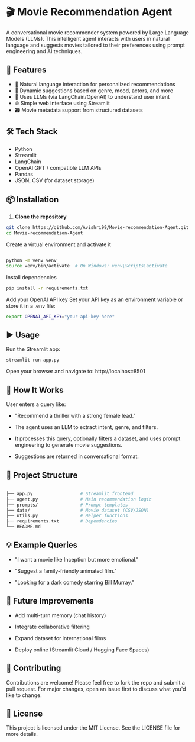 # 🎬 Movie Recommendation Agent

A conversational movie recommender system powered by Large Language Models (LLMs). This intelligent agent interacts with users in natural language and suggests movies tailored to their preferences using prompt engineering and AI techniques.

## 🚀 Features

- 💬 Natural language interaction for personalized recommendations
- 🎯 Dynamic suggestions based on genre, mood, actors, and more
- 🧠 Uses LLMs (via LangChain/OpenAI) to understand user intent
- 🌐 Simple web interface using Streamlit
- 🗃️ Movie metadata support from structured datasets

## 🛠️ Tech Stack

- Python
- Streamlit
- LangChain
- OpenAI GPT / compatible LLM APIs
- Pandas
- JSON, CSV (for dataset storage)

## 📦 Installation

1. **Clone the repository**

```bash
git clone https://github.com/Avishri99/Movie-recommendation-Agent.git
cd Movie-recommendation-Agent
```
Create a virtual environment and activate it

```bash

python -m venv venv
source venv/bin/activate  # On Windows: venv\Scripts\activate
```
Install dependencies

```bash
pip install -r requirements.txt
```

Add your OpenAI API key
Set your API key as an environment variable or store it in a .env file:

```bash
export OPENAI_API_KEY="your-api-key-here"
```
## ▶️ Usage
Run the Streamlit app:

```bash
streamlit run app.py
```
Open your browser and navigate to: http://localhost:8501

## 🧠 How It Works
User enters a query like:
* "Recommend a thriller with a strong female lead."

* The agent uses an LLM to extract intent, genre, and filters.

* It processes this query, optionally filters a dataset, and uses prompt engineering to generate movie suggestions.

* Suggestions are returned in conversational format.

## 📁 Project Structure
```bash

├── app.py                  # Streamlit frontend
├── agent.py                # Main recommendation logic
├── prompts/                # Prompt templates
├── data/                   # Movie dataset (CSV/JSON)
├── utils.py                # Helper functions
├── requirements.txt        # Dependencies
└── README.md
```

## 💡 Example Queries
* "I want a movie like Inception but more emotional."

* "Suggest a family-friendly animated film."

* "Looking for a dark comedy starring Bill Murray."

## 📌 Future Improvements
 * Add multi-turn memory (chat history)

 * Integrate collaborative filtering

 * Expand dataset for international films

 * Deploy online (Streamlit Cloud / Hugging Face Spaces)

## 🤝 Contributing
Contributions are welcome! Please feel free to fork the repo and submit a pull request. For major changes, open an issue first to discuss what you'd like to change.

## 📜 License
This project is licensed under the MIT License. See the LICENSE file for more details.

